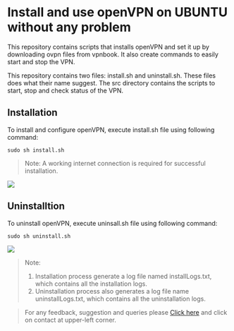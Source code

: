 # Install and use openVPN on UBUNTU without any problem
This repository contains scripts that installs openVPN and set it up by downloading ovpn files from vpnbook. It also create commands to easily start and stop the VPN.

This repository contains two files: install.sh and uninstall.sh. These files does what their name suggest.
The src directory contains the scripts to start, stop and check status of the VPN.

## Installation
To install and configure openVPN, execute install.sh file using following command:
```shell
sudo sh install.sh
```
> Note: A working internet connection is required for successful installation.

![](http://hibare.in/img/github/openvpn3.png)

## Uninstalltion
To uninstall openVPN, execute uninsall.sh file using following command:
```shell
sudo sh uninstall.sh
```

![](http://hibare.in/img/github/openvpn2.png)

> Note:
> 1. Installation process generate a log file named installLogs.txt, which contains all the installation logs.
> 2. Uninstallation process also generates a log file name uninstallLogs.txt, which contains all the uninstallation logs.

> For any feedback, suggestion and queries please [Click here](http://hibare.in) and click on contact at upper-left corner.


